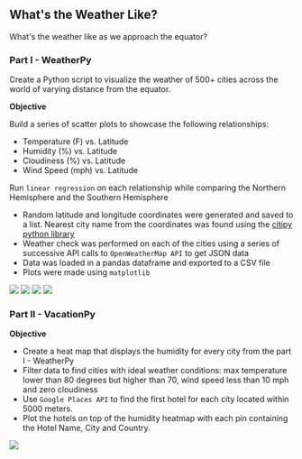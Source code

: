 ## What's the Weather Like?

What's the weather like as we approach the equator?

### Part I - WeatherPy
Create a Python script to visualize the weather of 500+ cities across the world of varying distance from the equator.

**Objective**

Build a series of scatter plots to showcase the following relationships:
* Temperature (F) vs. Latitude
* Humidity (%) vs. Latitude
* Cloudiness (%) vs. Latitude
* Wind Speed (mph) vs. Latitude

Run `linear regression` on each relationship while comparing the Northern Hemisphere and the Southern Hemisphere

* Random latitude and longitude coordinates were generated and saved to a list. Nearest city name from the coordinates 
was found using the [citipy python library](https://pypi.python.org/pypi/citipy)
* Weather check was performed on each of the cities using a series of successive API calls to
`OpenWeatherMap API` to get JSON data
* Data was loaded in a pandas dataframe and exported to a CSV file
* Plots were made using `matplotlib`

![](https://github.com/Aastha-Arora/PythonAPI-challenge/blob/master/output_data/Fig1_Latitude%20vs.%20Max%20Temperature.png)
![](https://github.com/Aastha-Arora/PythonAPI-challenge/blob/master/output_data/Fig2_Latitude%20vs.%20Humidity.png)
![](https://github.com/Aastha-Arora/PythonAPI-challenge/blob/master/output_data/Fig3_Latitude%20vs.%20Cloudiness.png)
![](https://github.com/Aastha-Arora/PythonAPI-challenge/blob/master/output_data/Fig4_Latitude%20vs.%20Wind%20Speed.png)


### Part II - VacationPy

**Objective**

* Create a heat map that displays the humidity for every city from the part I - WeatherPy
* Filter data to find cities with ideal weather conditions: max temperature lower than 80 degrees but higher than 70, 
wind speed less than 10 mph and zero cloudiness
* Use `Google Places API` to find the first hotel for each city located within 5000 meters.
* Plot the hotels on top of the humidity heatmap with each pin containing the Hotel Name, City and Country.

![](https://github.com/Aastha-Arora/PythonAPI-challenge/blob/master/output_data/Humidity_Heatmap.png)
